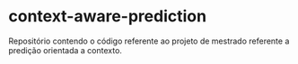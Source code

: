 # context-aware-prediction
Repositório contendo o código referente ao projeto de mestrado referente a predição orientada a contexto.
